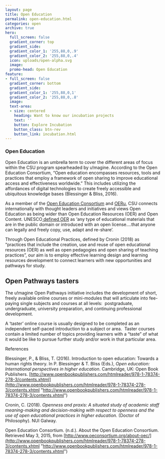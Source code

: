 ```yaml
---
layout: page
title: Open Education
permalink: open-education.html
categories: open
archive: true
hero:
  full_screen: false
  gradient_corner: top
  gradient_side: 
  gradient_color_1: '255,88,0,.9'
  gradient_color_2: '255,88,0,.4'
  icon: uploads/open-alpha.svg
  image: 
  promo-head: Open Education
feature:
- full_screen: false
  gradient_corner: bottom
  gradient_side: 
  gradient_color_1: '255,88,0,1'
  gradient_color_2: '255,88,0,.8'
  image: 
  text-area:
  - size: centered
    heading: Want to know our incubation projects
    text: ''
    button: Explore Incubation
    button_class: btn-rev
    button_link: incubation.html
---
```

### Open Education

Open Education is an umbrella term to cover the different areas of focus within the CSU program spearheaded by u!magine. According to the Open Education Consortium, “Open education encompasses resources, tools and practices that employ a framework of open sharing to improve educational access and effectiveness worldwide.” This includes utilizing the affordances of digital technologies to create freely accessible and ubiquitous knowledge bases (Blessinger & Bliss, 2016). 

As a member of the [Open Education Consortium](http://www.oeconsortium.org/) and [OERu](https://oeru.org/), CSU connects internationally with thought leaders and initiatives and views Open Education as being wider than Open Education Resources (OER) and Open Content. UNESCO[ defined OER](http://www.unevoc.unesco.org/go.php?q=Open%20Educational%20Resources) as ‘any type of educational materials that are in the public domain or introduced with an open license….that anyone can legally and freely copy, use, adapt and re-share’. 

Through Open Educational Practices, defined by Cronin (2018) as “practices that include the creation, use and reuse of open educational resources (OER) as well as open pedagogies and open sharing of teaching practices”, our aim is to employ effective learning design and learning resources development to connect learners with new opportunities and pathways for study. 

## **Open Pathways tasters**

The u!magine Open Pathways initiative includes the development of short, freely available online courses or mini-modules that will articulate into fee-paying single subjects and courses at all levels:  postgraduate, undergraduate, university preparation, and continuing professional development.

A ‘taster’ online course is usually designed to be completed as an independent self-paced introduction to a subject or area.  Taster courses contain a limited number of topics providing learners with a “taste” of what it would be like to pursue further study and/or work in that particular area.

References                    

Blessinger, P., & Bliss, T. (2016). Introduction to open education: Towards a human rights theory. In P. Blessinger & T. Bliss (Eds.), _Open education: International perspectives in higher education_. Cambridge, UK: Open Book Publishers. [http://www.openbookpublishers.com/htmlreader/978-1-78374-278-3/contents.xhtml](http://www.openbookpublishers.com/htmlreader/978-1-78374-278-3/contents.xhtml "http://www.openbookpublishers.com/htmlreader/978-1-78374-278-3/contents.xhtml") 

Cronin, C. (2018). _Openness and praxis: A situated study of academic staff meaning-making and decision-making with respect to openness and the use of open educational practices in higher education._ (Doctor of Philosophy). NUI Galway.               

Open Education Consortium. (n.d.). About the Open Education Consortium. Retrieved May 3, 2015, from [http://www.oeconsortium.org/about-oec/](http://www.openbookpublishers.com/htmlreader/978-1-78374-278-3/contents.xhtml "http://www.openbookpublishers.com/htmlreader/978-1-78374-278-3/contents.xhtml") 